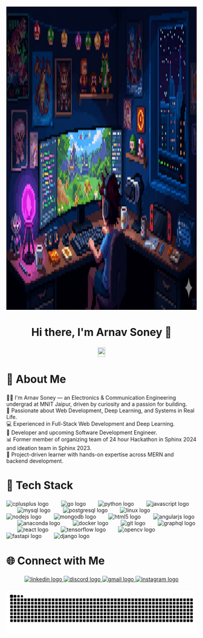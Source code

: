 <br clear="both">

<div align="center">
  <img width="100%" height="800" src="https://raw.githubusercontent.com/Arnav-Soney/Arnav-Soney/main/unnamed.png" />
</div>

###

<h1 align="center">Hi there, I'm Arnav Soney 👋</h1>

###

<div align="center">
  <img width="20%" height="25" src="https://visitor-badge.laobi.icu/badge?page_id=Arnav-Soney.Arnav-Soney&left_color=turquoise&left_text=Profile%20Visitors" />
</div>

###

<h1 align="left">🚀 About Me</h1>

###

<p align="left">🧑‍🎓 I'm Arnav Soney — an Electronics & Communication Engineering undergrad at MNIT Jaipur, driven by curiosity and a passion for building.<br>🔬 Passionate about Web Development, Deep Learning, and Systems in Real Life.<br>💻 Experienced in Full-Stack Web Development and Deep Learning.<br>🎨 Developer and upcoming Software Development Engineer.<br>📊 Former member of organizing team of 24 hour Hackathon in Sphinx 2024 and ideation team in Sphinx 2023.<br>🚀 Project-driven learner with hands-on expertise across MERN and backend development.</p>

###

<h1 align="left">🧰 Tech Stack</h1>

###

<div align="left">
  <img src="https://cdn.jsdelivr.net/gh/devicons/devicon/icons/cplusplus/cplusplus-original.svg" height="65" alt="cplusplus logo" />
  <img width="25" />
  <img src="https://cdn.jsdelivr.net/gh/devicons/devicon/icons/go/go-original.svg" height="65" alt="go logo" />
  <img width="25" />
  <img src="https://cdn.jsdelivr.net/gh/devicons/devicon/icons/python/python-original-wordmark.svg" height="65" alt="python logo" />
  <img width="25" />
  <img src="https://cdn.jsdelivr.net/gh/devicons/devicon/icons/javascript/javascript-original.svg" height="65" alt="javascript logo" />
  <img width="25" />
  <img src="https://cdn.jsdelivr.net/gh/devicons/devicon/icons/mysql/mysql-original-wordmark.svg" height="65" alt="mysql logo" />
  <img width="25" />
  <img src="https://cdn.jsdelivr.net/gh/devicons/devicon/icons/postgresql/postgresql-plain-wordmark.svg" height="65" alt="postgresql logo" />
  <img width="25" />
  <img src="https://cdn.jsdelivr.net/gh/devicons/devicon/icons/linux/linux-original.svg" height="65" alt="linux logo" />
  <img width="25" />
  <img src="https://cdn.jsdelivr.net/gh/devicons/devicon/icons/nodejs/nodejs-original-wordmark.svg" height="65" alt="nodejs logo" />
  <img width="25" />
  <img src="https://cdn.jsdelivr.net/gh/devicons/devicon/icons/mongodb/mongodb-original-wordmark.svg" height="65" alt="mongodb logo" />
  <img width="25" />
  <img src="https://cdn.jsdelivr.net/gh/devicons/devicon/icons/html5/html5-plain-wordmark.svg" height="65" alt="html5 logo" />
  <img width="25" />
  <img src="https://cdn.jsdelivr.net/gh/devicons/devicon/icons/angularjs/angularjs-original.svg" height="65" alt="angularjs logo" />
  <img width="25" />
  <img src="https://cdn.jsdelivr.net/gh/devicons/devicon/icons/anaconda/anaconda-original-wordmark.svg" height="65" alt="anaconda logo" />
  <img width="25" />
  <img src="https://cdn.jsdelivr.net/gh/devicons/devicon/icons/docker/docker-plain-wordmark.svg" height="65" alt="docker logo" />
  <img width="25" />
  <img src="https://cdn.jsdelivr.net/gh/devicons/devicon/icons/git/git-plain.svg" height="65" alt="git logo" />
  <img width="25" />
  <img src="https://cdn.jsdelivr.net/gh/devicons/devicon/icons/graphql/graphql-plain-wordmark.svg" height="65" alt="graphql logo" />
  <img width="25" />
  <img src="https://cdn.jsdelivr.net/gh/devicons/devicon/icons/react/react-original.svg" height="65" alt="react logo" />
  <img width="25" />
  <img src="https://cdn.jsdelivr.net/gh/devicons/devicon/icons/tensorflow/tensorflow-original.svg" height="65" alt="tensorflow logo" />
  <img width="25" />
  <img src="https://cdn.jsdelivr.net/gh/devicons/devicon/icons/opencv/opencv-original-wordmark.svg" height="65" alt="opencv logo" />
  <img width="25" />
  <img src="https://cdn.jsdelivr.net/gh/devicons/devicon/icons/fastapi/fastapi-original-wordmark.svg" height="65" alt="fastapi logo" />
  <img width="25" />
  <img src="https://cdn.jsdelivr.net/gh/devicons/devicon/icons/django/django-plain.svg" height="65" alt="django logo" />
</div>

###

<h1 align="left">🌐 Connect with Me</h1>

###

<div align="center">
  <a href="https://www.linkedin.com/in/arnav-soney/" target="_blank">
    <img height="100" src="https://img.shields.io/static/v1?message=LinkedIn&logo=linkedin&label=&color=0077B5&logoColor=white&labelColor=&style=flat" height="65" alt="linkedin logo" />
  </a>
  <a href="https://discordapp.com/users/1171151012116045890" target="_blank">
    <img height="100" src="https://img.shields.io/static/v1?message=Discord&logo=discord&label=&color=7289DA&logoColor=white&labelColor=&style=flat" height="65" alt="discord logo" />
  </a>
  <a href="mailto:arnav.soney@gmail.com" target="_blank">
    <img height="100" src="https://img.shields.io/static/v1?message=Gmail&logo=gmail&label=&color=D14836&logoColor=white&labelColor=&style=flat" height="65" alt="gmail logo" />
  </a>
  <a href="https://www.instagram.com/arnavsoney" target="_blank">
    <img height="100" src="https://img.shields.io/static/v1?message=Instagram&logo=instagram&label=&color=E4405F&logoColor=white&labelColor=&style=flat" height="65" alt="instagram logo" />
  </a>
</div>

###

<img src="https://raw.githubusercontent.com/Arnav-Soney/Arnav-Soney/output/snake.svg" alt="Snake animation" />

###
